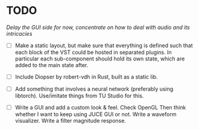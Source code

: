 # TODO 
*Delay the GUI side for now, concentrate on how to deal with audio and its intricacies*
- [ ] Make a static layout, but make sure that everything is defined such that each block of the VST could be hosted in separated plugins. In particular each sub-component should hold its own state, which are added to the main state after. 
- [ ] Include Diopser by robert-vdh in Rust, built as a static lib. 
- [ ] Add something that involves a neural network (preferably using libtorch). Use/imitate things from TU Studio for this.
- [ ] Write a GUI and add a custom look & feel. Check OpenGL Then think whether I want to keep using JUCE GUI or not. Write a waveform visualizer. Write a filter magnitude response.


